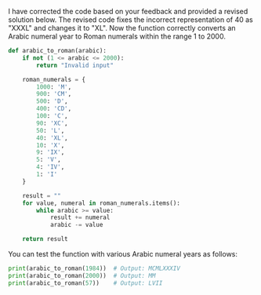  I have corrected the code based on your feedback and provided a revised solution below. The revised code fixes the incorrect representation of 40 as "XXXL" and changes it to "XL". Now the function correctly converts an Arabic numeral year to Roman numerals within the range 1 to 2000.

```python
def arabic_to_roman(arabic):
    if not (1 <= arabic <= 2000):
        return "Invalid input"

    roman_numerals = {
        1000: 'M',
        900: 'CM',
        500: 'D',
        400: 'CD',
        100: 'C',
        90: 'XC',
        50: 'L',
        40: 'XL',
        10: 'X',
        9: 'IX',
        5: 'V',
        4: 'IV',
        1: 'I'
    }

    result = ""
    for value, numeral in roman_numerals.items():
        while arabic >= value:
            result += numeral
            arabic -= value

    return result
```

You can test the function with various Arabic numeral years as follows:

```python
print(arabic_to_roman(1984))  # Output: MCMLXXXIV
print(arabic_to_roman(2000))  # Output: MM
print(arabic_to_roman(57))    # Output: LVII
```